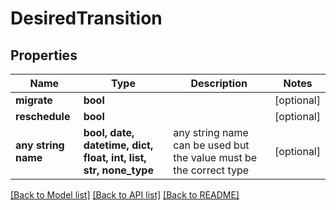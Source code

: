 # DesiredTransition


## Properties
Name | Type | Description | Notes
------------ | ------------- | ------------- | -------------
**migrate** | **bool** |  | [optional] 
**reschedule** | **bool** |  | [optional] 
**any string name** | **bool, date, datetime, dict, float, int, list, str, none_type** | any string name can be used but the value must be the correct type | [optional]

[[Back to Model list]](../README.md#documentation-for-models) [[Back to API list]](../README.md#documentation-for-api-endpoints) [[Back to README]](../README.md)


